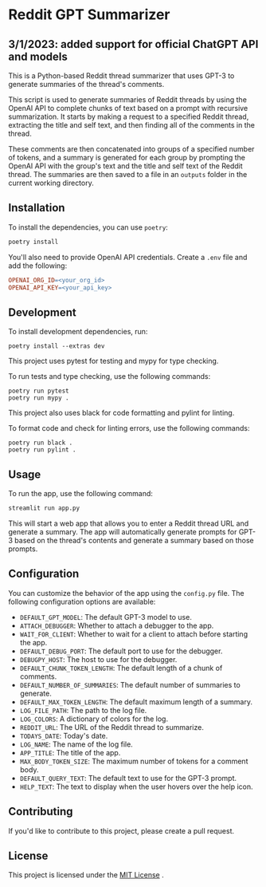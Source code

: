# Reddit GPT Summarizer

## 3/1/2023: added support for official ChatGPT API and models


This is a Python-based Reddit thread summarizer that uses GPT-3 to generate summaries of the thread's comments.

This script is used to generate summaries of Reddit threads by using the OpenAI API to complete chunks of text based on a prompt with recursive summarization. It starts by making a request to a specified Reddit thread, extracting the title and self text, and then finding all of the comments in the thread. 

These comments are then concatenated into groups of a specified number of tokens, and a summary is generated for each group by prompting the OpenAI API with the group's text and the title and self text of the Reddit thread. The summaries are then saved to a file in an `outputs` folder in the current working directory.


## Installation

To install the dependencies, you can use `poetry`:

```sh
poetry install
```

You'll also need to provide OpenAI API credentials. Create a `.env` file and add the following:

```makefile
OPENAI_ORG_ID=<your_org_id>
OPENAI_API_KEY=<your_api_key>
```

## Development
To install development dependencies, run:

```
poetry install --extras dev
```

This project uses pytest for testing and mypy for type checking.

To run tests and type checking, use the following commands:

```
poetry run pytest
poetry run mypy .
```

This project also uses black for code formatting and pylint for linting.

To format code and check for linting errors, use the following commands:

```
poetry run black .
poetry run pylint .
```

## Usage

To run the app, use the following command:

```sh
streamlit run app.py
```

This will start a web app that allows you to enter a Reddit thread URL and generate a summary. The app will automatically generate prompts for GPT-3 based on the thread's contents and generate a summary based on those prompts.

## Configuration

You can customize the behavior of the app using the `config.py` file. The following configuration options are available: 
- `DEFAULT_GPT_MODEL`: The default GPT-3 model to use. 
- `ATTACH_DEBUGGER`: Whether to attach a debugger to the app. 
- `WAIT_FOR_CLIENT`: Whether to wait for a client to attach before starting the app. 
- `DEFAULT_DEBUG_PORT`: The default port to use for the debugger. 
- `DEBUGPY_HOST`: The host to use for the debugger. 
- `DEFAULT_CHUNK_TOKEN_LENGTH`: The default length of a chunk of comments. 
- `DEFAULT_NUMBER_OF_SUMMARIES`: The default number of summaries to generate. 
- `DEFAULT_MAX_TOKEN_LENGTH`: The default maximum length of a summary. 
- `LOG_FILE_PATH`: The path to the log file. 
- `LOG_COLORS`: A dictionary of colors for the log.
- `REDDIT_URL`: The URL of the Reddit thread to summarize. 
- `TODAYS_DATE`: Today's date. 
- `LOG_NAME`: The name of the log file. 
- `APP_TITLE`: The title of the app. 
- `MAX_BODY_TOKEN_SIZE`: The maximum number of tokens for a comment body. 
- `DEFAULT_QUERY_TEXT`: The default text to use for the GPT-3 prompt. 
- `HELP_TEXT`: The text to display when the user hovers over the help icon.

## Contributing

If you'd like to contribute to this project, please create a pull request.

## License

This project is licensed under the [MIT License](https://opensource.org/licenses/MIT) .